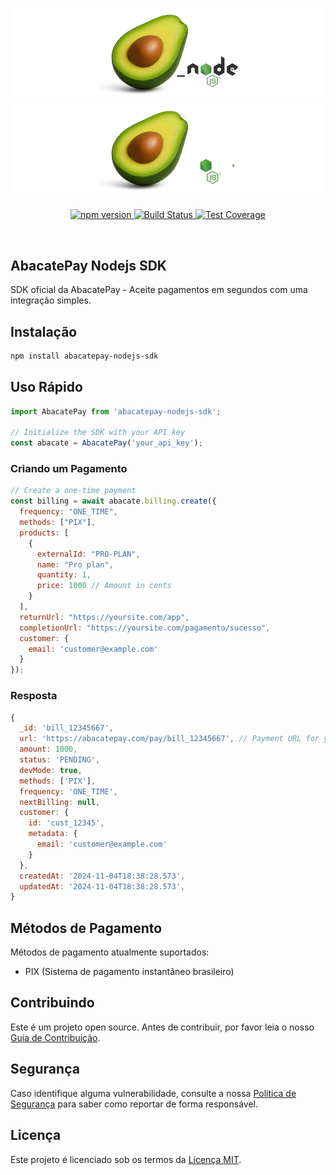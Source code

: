 <p align="center">
  <img src="https://github.com/AbacatePay/abacatepay-nodejs-sdk/blob/temp/assets/branco.png?raw=true#gh-light-mode-only" alt="AbacatePay SDK">
  <img src="https://github.com/AbacatePay/abacatepay-nodejs-sdk/blob/temp/assets/preto.png?raw=true#gh-dark-mode-only" alt="AbacatePay SDK">
</p>
<p align="center">
  <a href="https://www.npmjs.com/package/abacatepay-nodejs-sdk">
    <img alt="npm version" src="https://img.shields.io/npm/v/abacatepay-nodejs-sdk/1.3.1">
  </a>
  <a href="https://github.com/AbacatePay/abacatepay-nodejs-sdk/actions">
    <img alt="Build Status" src="https://img.shields.io/badge/build-passing-brightgreen">
  </a>
  <a href="https://codecov.io/gh/AbacatePay/abacatepay-nodejs-sdk">
    <img alt="Test Coverage" src="https://img.shields.io/badge/coverage-80%25-yellow">
  </a>
</p>

&nbsp;

## AbacatePay Nodejs SDK

SDK oficial da AbacatePay - Aceite pagamentos em segundos com uma integração simples.

## Instalação

```bash
npm install abacatepay-nodejs-sdk
```

## Uso Rápido

```js
import AbacatePay from 'abacatepay-nodejs-sdk';

// Initialize the SDK with your API key
const abacate = AbacatePay('your_api_key');
```

### Criando um Pagamento

```js
// Create a one-time payment
const billing = await abacate.billing.create({
  frequency: "ONE_TIME",
  methods: ["PIX"],
  products: [
    {
      externalId: "PRO-PLAN",
      name: "Pro plan",
      quantity: 1,
      price: 1000 // Amount in cents
    }
  ],
  returnUrl: "https://yoursite.com/app",
  completionUrl: "https://yoursite.com/pagamento/sucesso",
  customer: {
    email: 'customer@example.com'
  }
});
```

### Resposta

```js
{
  _id: 'bill_12345667',
  url: 'https://abacatepay.com/pay/bill_12345667', // Payment URL for your customer
  amount: 1000,
  status: 'PENDING',
  devMode: true,
  methods: ['PIX'],
  frequency: 'ONE_TIME',
  nextBilling: null,
  customer: {
    id: 'cust_12345',
    metadata: {
      email: 'customer@example.com'
    }
  },
  createdAt: '2024-11-04T18:38:28.573',
  updatedAt: '2024-11-04T18:38:28.573',
}
```

## Métodos de Pagamento

Métodos de pagamento atualmente suportados:
- PIX (Sistema de pagamento instantâneo brasileiro)

## Contribuindo

Este é um projeto open source. Antes de contribuir, por favor leia o nosso [Guia de Contribuição](https://rafaelcostappz.github.io/abct/#/languages/nodejs/CONTRIBUTING).

## Segurança

Caso identifique alguma vulnerabilidade, consulte a nossa [Política de Segurança](https://rafaelcostappz.github.io/abct/#/policies/SECURITY_POLICY) para saber como reportar de forma responsável.

## Licença

Este projeto é licenciado sob os termos da [Licença MIT](LICENSE).
